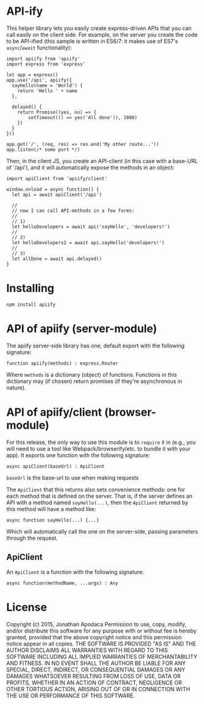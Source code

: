 API-ify
=======

This helper library lets you easily create express-driven APIs that you can call easily on the client side.  For example, on the server you create the code to be API-ified (this sample is written in ES6/7: it makes use of ES7's `async`/`await` functionality):

```
import apiify from 'apiify'
import express from 'express'

let app = express()
app.use('/api', apiify({
  sayHello(name = 'World') {
    return 'Hello ' + name
  },

  delayed() {
    return Promise((yes, no) => {
        setTimeout(() => yes('All done')), 1000)
    })
  }
}))

app.get('/', (req, res) => res.end('My other route...'))
app.listen(/* some port */)
```

Then, in the client JS, you create an API-client (in this case with a base-URL of '/api'), and it will automatically expose the methods in an object:

```
import apiClient from 'apiify/client'

window.onload = async function() {
  let api = await apiClient('/api')

  //
  // now I can call API-methods in a few forms:
  //
  // 1)
  let helloDevelopers = await api('sayHello', 'developers!')
  //
  // 2)
  let helloDevelopers2 = await api.sayHello('developers!')
  //
  // 3)
  let allDone = await api.delayed()
}
```

Installing
==========

```
npm install apiify
```

API of apiify (server-module)
=============================

The apiify server-side library has one, default export with the following signature:

```
function apiify(methods) : express.Router
```

Where `methods` is a dictionary (object) of functions.  Functions in this dictionary may (if chosen) return promises (if they're asynchronous in nature).

API of apiify/client (browser-module)
=====================================

For this release, the only way to use this module is to `require` it in (e.g., you will need to use a tool like Webpack/browserify/etc. to bundle it with your app).  It exports one function with the following signature:

```
async apiClient(baseUrl) : ApiClient
```

`baseUrl` is the base-url to use when making requests

The `ApiClient` that this returns also sets convenience methods: one for each method that is defined on the server.  That is, if the server defines an API with a method named `sayHello(...)`, then the `ApiClient` returned by this method will have a method like:

```
async function sayHello(...) {...}
```

Which will automatically call the one on the server-side, passing parameters through the request.

## ApiClient

An `ApiClient` is a function with the following signature:

```
async function(methodName, ...args) : Any
```

License
=======

Copyright (c) 2015, Jonathan Apodaca
Permission to use, copy, modify, and/or distribute this software for any purpose with or without fee is hereby granted, provided that the above copyright notice and this permission notice appear in all copies.
THE SOFTWARE IS PROVIDED "AS IS" AND THE AUTHOR DISCLAIMS ALL WARRANTIES WITH REGARD TO THIS SOFTWARE INCLUDING ALL IMPLIED WARRANTIES OF MERCHANTABILITY AND FITNESS. IN NO EVENT SHALL THE AUTHOR BE LIABLE FOR ANY SPECIAL, DIRECT, INDIRECT, OR CONSEQUENTIAL DAMAGES OR ANY DAMAGES WHATSOEVER RESULTING FROM LOSS OF USE, DATA OR PROFITS, WHETHER IN AN ACTION OF CONTRACT, NEGLIGENCE OR OTHER TORTIOUS ACTION, ARISING OUT OF OR IN CONNECTION WITH THE USE OR PERFORMANCE OF THIS SOFTWARE.
